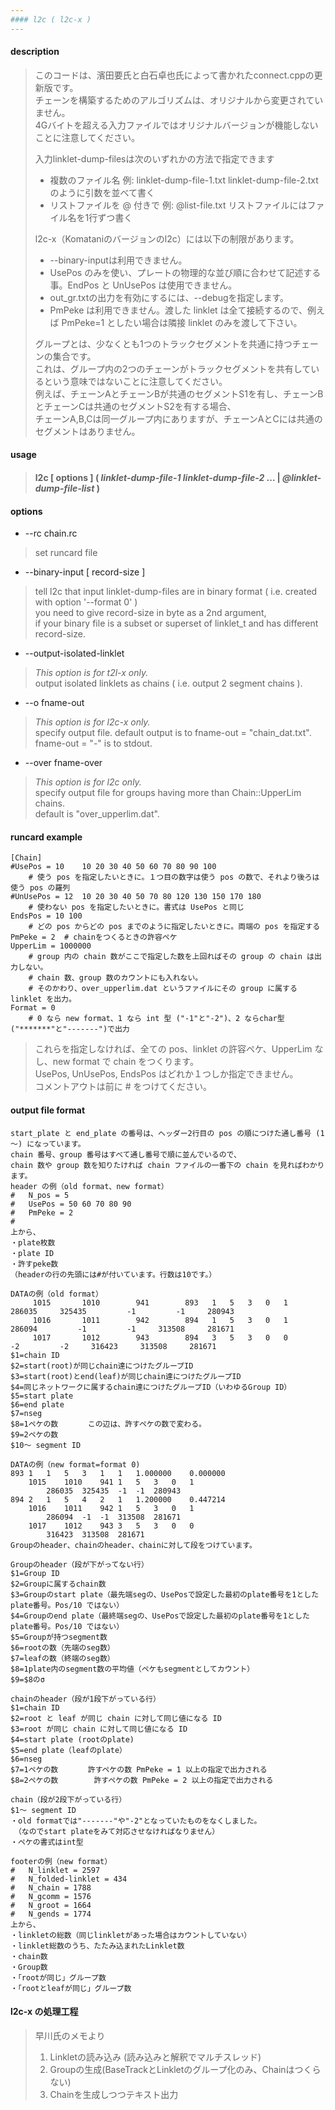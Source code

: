 ```yaml
---
#### l2c ( l2c-x )
---
```


#### description
> このコードは、濱田要氏と白石卓也氏によって書かれたconnect.cppの更新版です。  
> チェーンを構築するためのアルゴリズムは、オリジナルから変更されていません。  
> 4Gバイトを超える入力ファイルではオリジナルバージョンが機能しないことに注意してください。
>  
> 入力linklet-dump-filesは次のいずれかの方法で指定できます
> - 複数のファイル名 例: linklet-dump-file-1.txt linklet-dump-file-2.txt のように引数を並べて書く
> - リストファイルを @ 付きで 例: @list-file.txt リストファイルにはファイル名を1行ずつ書く
>  
> l2c-x（Komataniのバージョンのl2c）には以下の制限があります。
> - --binary-inputは利用できません。
> - UsePos のみを使い、プレートの物理的な並び順に合わせて記述する事。EndPos と UnUsePos は使用できません。  
> - out_gr.txtの出力を有効にするには、--debugを指定します。
> - PmPeke は利用できません。渡した linklet は全て接続するので、例えば PmPeke=1 としたい場合は隣接 linklet のみを渡して下さい。  
>  
> グループとは、少なくとも1つのトラックセグメントを共通に持つチェーンの集合です。  
> これは、グループ内の2つのチェーンがトラックセグメントを共有しているという意味ではないことに注意してください。  
> 例えば、チェーンAとチェーンBが共通のセグメントS1を有し、チェーンBとチェーンCは共通のセグメントS2を有する場合、  
> チェーンA,B,Cは同一グループ内にありますが、チェーンAとCには共通のセグメントはありません。  
>

#### usage
> #### l2c [ options ] ( *linklet-dump-file-1* *linklet-dump-file-2* ... | *@linklet-dump-file-list* )
>   

#### options
- --rc chain.rc
> set runcard file  

- --binary-input [ record-size ]
> tell l2c that input linklet-dump-files are in binary format ( i.e. created with option '--format 0' )  
> you need to give record-size in byte as a 2nd argument,  
> if your binary file is a subset or superset of linklet_t and has different record-size.  

- --output-isolated-linklet
> *This option is for t2l-x only.*  
> output isolated linklets as chains ( i.e. output 2 segment chains ). 

- --o fname-out
> *This option is for l2c-x only.*  
> specify output file. default output is to fname-out = "chain_dat.txt".  
> fname-out = "-" is to stdout.  
 
- --over fname-over
> *This option is for l2c only.*  
> specify output file for groups having more than Chain::UpperLim chains.  
> default is "over_upperlim.dat".  

#### runcard example
```
[Chain]
#UsePos = 10	10 20 30 40 50 60 70 80 90 100
	# 使う pos を指定したいときに。１つ目の数字は使う pos の数で、それより後ろは使う pos の羅列
#UnUsePos = 12	10 20 30 40 50 70 80 120 130 150 170 180
	# 使わない pos を指定したいときに。書式は UsePos と同じ
EndsPos = 10 100
	# どの pos からどの pos までのように指定したいときに。両端の pos を指定する
PmPeke = 2  # chainをつくるときの許容ペケ
UpperLim = 1000000
	# group 内の chain 数がここで指定した数を上回ればその group の chain は出力しない。
	# chain 数、group 数のカウントにも入れない。
	# そのかわり、over_upperlim.dat というファイルにその group に属する linklet を出力。
Format = 0
	# 0 なら new format、1 なら int 型 ("-1"と"-2")、2 ならchar型("*******"と"-------")で出力
```
> これらを指定しなければ、全ての pos、linklet の許容ペケ、UpperLim なし、new format で chain をつくります。  
> UsePos, UnUsePos, EndsPos はどれか１つしか指定できません。  
> コメントアウトは前に # をつけてください。  

#### output file format
```
start_plate と end_plate の番号は、ヘッダー2行目の pos の順につけた通し番号 (1～) になっています。
chain 番号、group 番号はすべて通し番号で順に並んでいるので、
chain 数や group 数を知りたければ chain ファイルの一番下の chain を見ればわかります。 
header の例（old format、new format）  
#	N_pos = 5
#	UsePos = 50 60 70 80 90
#	PmPeke = 2
#
上から、
・plate枚数
・plate ID
・許すpeke数
（headerの行の先頭には#が付いています。行数は10です。）
```

```
DATAの例（old format） 
     1015       1010        941        893   1   5   3   0   1     286035     325435         -1         -1     280943
     1016       1011        942        894   1   5   3   0   1     286094         -1         -1     313508     281671
     1017       1012        943        894   3   5   3   0   0         -2         -2     316423     313508     281671
$1=chain ID
$2=start(root)が同じchain達につけたグループID
$3=start(root)とend(leaf)が同じchain達につけたグループID
$4=同じネットワークに属するchain達につけたグループID（いわゆるGroup ID）
$5=start plate
$6=end plate
$7=nseg
$8=1ペケの数　　　　この辺は、許すペケの数で変わる。
$9=2ペケの数
$10～ segment ID 
```

```
DATAの例（new format=format 0)  
893	1	1	5	3	1	1	1.000000	0.000000
	1015	1010	941	1	5	3	0	1
		286035	325435	-1	-1	280943
894	2	1	5	4	2	1	1.200000	0.447214
 	1016	1011	942	1	5	3	0	1
		286094	-1	-1	313508	281671
  	1017	1012	943	3	5	3	0	0
		316423	313508	281671
Groupのheader、chainのheader、chainに対して段をつけています。
```
```
Groupのheader（段が下がってない行）
$1=Group ID
$2=Groupに属するchain数
$3=Groupのstart plate（最先端segの、UsePosで設定した最初のplate番号を1としたplate番号。Pos/10 ではない）
$4=Groupのend plate（最終端segの、UsePosで設定した最初のplate番号を1としたplate番号。Pos/10 ではない）
$5=Groupが持つsegment数
$6=rootの数（先端のseg数）
$7=leafの数（終端のseg数）
$8=1plate内のsegment数の平均値（ペケもsegmentとしてカウント）
$9=$8のσ
```

```
chainのheader（段が1段下がっている行）
$1=chain ID
$2=root と leaf が同じ chain に対して同じ値になる ID
$3=root が同じ chain に対して同じ値になる ID
$4=start plate (rootのplate)
$5=end plate（leafのplate）
$6=nseg
$7=1ペケの数　　　　許すペケの数 PmPeke = 1 以上の指定で出力される
$8=2ペケの数        許すペケの数 PmPeke = 2 以上の指定で出力される
```

```
chain（段が2段下がっている行）
$1～ segment ID
・old formatでは"-------"や"-2"となっていたものをなくしました。
　（なのでstart plateをみて対応させなければなりません）
・ペケの書式はint型
```

```
footerの例（new format） 
#	N_linklet = 2597
#	N_folded-linklet = 434
#	N_chain = 1788
#	N_gcomm = 1576
#	N_groot = 1664
#	N_gends = 1774
上から、
・linkletの総数（同じlinkletがあった場合はカウントしていない）
・linklet総数のうち、たたみ込まれたLinklet数
・chain数
・Group数
・「rootが同じ」グループ数
・「rootとleafが同じ」グループ数
```

#### l2c-x の処理工程
> 早川氏のメモより
> 1. Linkletの読み込み (読み込みと解釈でマルチスレッド)
> 2. Groupの生成(BaseTrackとLinkletのグループ化のみ、Chainはつくらない)
> 3. Chainを生成しつつテキスト出力
